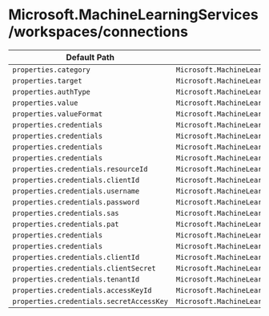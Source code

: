 # Microsoft.MachineLearningServices/workspaces/connections

| Default Path | Alias |
|---|---|
| `properties.category` | `Microsoft.MachineLearningServices/workspaces/connections/category` |
| `properties.target` | `Microsoft.MachineLearningServices/workspaces/connections/target` |
| `properties.authType` | `Microsoft.MachineLearningServices/workspaces/connections/authType` |
| `properties.value` | `Microsoft.MachineLearningServices/workspaces/connections/value` |
| `properties.valueFormat` | `Microsoft.MachineLearningServices/workspaces/connections/valueFormat` |
| `properties.credentials` | `Microsoft.MachineLearningServices/workspaces/connections/ManagedIdentity.credentials` |
| `properties.credentials` | `Microsoft.MachineLearningServices/workspaces/connections/UsernamePassword.credentials` |
| `properties.credentials` | `Microsoft.MachineLearningServices/workspaces/connections/SAS.credentials` |
| `properties.credentials` | `Microsoft.MachineLearningServices/workspaces/connections/PAT.credentials` |
| `properties.credentials.resourceId` | `Microsoft.MachineLearningServices/workspaces/connections/ManagedIdentity.credentials.resourceId` |
| `properties.credentials.clientId` | `Microsoft.MachineLearningServices/workspaces/connections/ManagedIdentity.credentials.clientId` |
| `properties.credentials.username` | `Microsoft.MachineLearningServices/workspaces/connections/UsernamePassword.credentials.username` |
| `properties.credentials.password` | `Microsoft.MachineLearningServices/workspaces/connections/UsernamePassword.credentials.password` |
| `properties.credentials.sas` | `Microsoft.MachineLearningServices/workspaces/connections/SAS.credentials.sas` |
| `properties.credentials.pat` | `Microsoft.MachineLearningServices/workspaces/connections/PAT.credentials.pat` |
| `properties.credentials` | `Microsoft.MachineLearningServices/workspaces/connections/ServicePrincipal.credentials` |
| `properties.credentials` | `Microsoft.MachineLearningServices/workspaces/connections/AccessKey.credentials` |
| `properties.credentials.clientId` | `Microsoft.MachineLearningServices/workspaces/connections/ServicePrincipal.credentials.clientId` |
| `properties.credentials.clientSecret` | `Microsoft.MachineLearningServices/workspaces/connections/ServicePrincipal.credentials.clientSecret` |
| `properties.credentials.tenantId` | `Microsoft.MachineLearningServices/workspaces/connections/ServicePrincipal.credentials.tenantId` |
| `properties.credentials.accessKeyId` | `Microsoft.MachineLearningServices/workspaces/connections/AccessKey.credentials.accessKeyId` |
| `properties.credentials.secretAccessKey` | `Microsoft.MachineLearningServices/workspaces/connections/AccessKey.credentials.secretAccessKey` |

